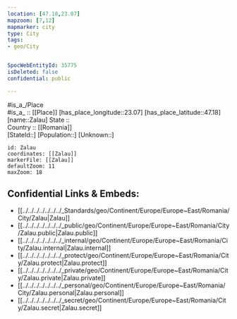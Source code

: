 ```yaml
---
location: [47.18,23.07] 
mapzoom: [7,12] 
mapmarker: city 
type: City
tags:
- geo/City


SpocWebEntityId: 35775
isDeleted: false
confidential: public

---
```

#is_a_/Place  
#is_a_ :: [[Place]] 
[has_place_longitude::23.07] 
[has_place_latitude::47.18] 
[name::Zalau] 
State ::  
Country :: [[Romania]]  
[StateId::] 
[Population::] 
[Unknown::] 


```leaflet
id: Zalau
coordinates: [[Zalau]] 
markerFile: [[Zalau]] 
defaultZoom: 11 
maxZoom: 18
```


## Confidential Links & Embeds: 
- [[../../../../../../../_Standards/geo/Continent/Europe/Europe~East/Romania/City/Zalau|Zalau]] 
- [[../../../../../../../_public/geo/Continent/Europe/Europe~East/Romania/City/Zalau.public|Zalau.public]] 
- [[../../../../../../../_internal/geo/Continent/Europe/Europe~East/Romania/City/Zalau.internal|Zalau.internal]] 
- [[../../../../../../../_protect/geo/Continent/Europe/Europe~East/Romania/City/Zalau.protect|Zalau.protect]] 
- [[../../../../../../../_private/geo/Continent/Europe/Europe~East/Romania/City/Zalau.private|Zalau.private]] 
- [[../../../../../../../_personal/geo/Continent/Europe/Europe~East/Romania/City/Zalau.personal|Zalau.personal]] 
- [[../../../../../../../_secret/geo/Continent/Europe/Europe~East/Romania/City/Zalau.secret|Zalau.secret]] 
